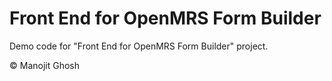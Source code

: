 Front End for OpenMRS Form Builder
==================================

Demo code for "Front End for OpenMRS Form Builder" project.

© Manojit Ghosh
